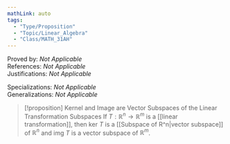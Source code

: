```yaml
---
mathLink: auto
tags:
  - "Type/Proposition"
  - "Topic/Linear_Algebra"
  - "Class/MATH_31AH"
---
```

Proved by: <i>Not Applicable</i>  
References: <i>Not Applicable</i>  
Justifications: <i>Not Applicable</i>  

Specializations: <i>Not Applicable</i>  
Generalizations: <i>Not Applicable</i>  

> [!proposition] Kernel and Image are Vector Subspaces of the Linear Transformation Subspaces
> If $T:\mathbb{R}^n\to\mathbb{R}^m$ is a [[linear transformation]], then $\text{ker }T$ is a [[Subspace of R^n|vector subspace]] of $\mathbb{R}^n$ and $\text{img }T$ is a vector subspace of $\mathbb{R}^m$.